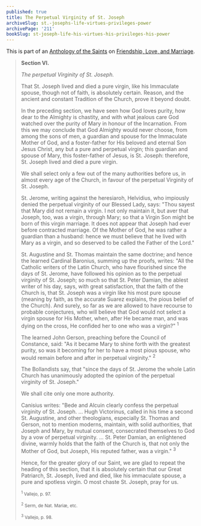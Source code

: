 ```yaml
---
published: true
title: The Perpetual Virginity of St. Joseph
archiveSlug: st.-josephs-life-virtues-privileges-power
archivePage: '211'
bookSlug: st-joseph-life-his-virtues-his-privileges-his-power
---
```


This is part of an [Anthology of the Saints](/anthologies.html) on [Friendship, Love, and Marriage](/anthologies/friendship-love-and-marriage.html).

> **Section VI.**
>
> *The perpetual Virginity of St. Joseph.*
>
> That St. Joseph lived and died a pure virgin, like his Immaculate spouse, though not of faith, is absolutely certain. Reason, and the ancient and constant Tradition of the Church, prove it beyond doubt.
>
> In the preceding section, we have seen how God loves purity, how dear to the Almighty is chastity, and with what jealous care God watched over the purity of Mary in honour of the Incarnation. From this we may conclude that God Almighty would never choose, from among the sons of men, a guardian and spouse for the Immaculate Mother of God, and a foster-father for His beloved and eternal Son Jesus Christ, any but a pure and perpetual virgin; this guardian and spouse of Mary, this foster-father of Jesus, is St. Joseph: therefore, St. Joseph lived and died a pure virgin.
>
> We shall select only a few out of the many authorities before us, in almost every age of the Church, in favour of the perpetual Virginity of St. Joseph.
>
> St. Jerome, writing against the heresiaroh, Helvidius, who impiously denied the perpetual virginity of our Blessed Lady, says: "Thou sayest that Mary did not remain a virgin. I not only maintain it, but aver that Joseph, too, was a virgin, through Mary; so that a Virgin Son might be born of this virgin marriage. It does not appear that Joseph had ever before contracted marriage. Of the Mother of God, he was rather a guardian than a husband: hence we must believe that he lived with Mary as a virgin, and so deserved to be called the Father of the Lord."
>
> St. Augustine and St. Thomas maintain the same doctrine; and hence the learned Cardinal Baronius, summing up the proofs, writes: "All the Catholic writers of the Latin Church, who have flourished since the days of St. Jerome, have followed his opinion as to the perpetual virginity of St. Joseph; so much so that St. Peter Damian, the ablest writer of his day, says, with great satisfaction, that the faith of the Church is, that St. Joseph was a virgin like his most pure spouse (meaning by faith, as the accurate Suarez explains, the pious belief of the Church). And surely, so far as we are allowed to have recourse to probable conjectures, who will believe that God would not select a virgin spouse for His Mother, when, after He became man, and was dying on the cross, He confided her to one who was a virgin?" <sup>1</sup>
>
> The learned John Gerson, preaching before the Council of Constance, said: "As it became Mary to shine forth with the greatest purity, so was it becoming for her to have a most pious spouse, who would remain before and after in perpetual virginity." <sup>2</sup>
>
> The Bollandists say, that "since the days of St. Jerome the whole Latin Church has unanimously adopted the opinion of the perpetual virginity of St. Joseph."
>
> We shall cite only one more authority.
>
> Canisius writes: "Bede and Alcuin clearly confess the perpetual virginity of St. Joseph. … Hugh Victorinus, called in his time a second St. Augustine, and other theologians, especially St. Thomas and Gerson, not to mention moderns, maintain, with solid authorities, that Joseph and Mary, by mutual consent, consecrated themselves to God by a vow of perpetual virginity. … St. Peter Damian, an enlightened divine, warmly holds that the faith of the Church is, that not only the Mother of God, but Joseph, His reputed father, was a virgin." <sup>3<sup>
>
> Hence, for the greater glory of our Saint, we are glad to repeat the heading of this section, that it is absolutely certain that our
Great Patriarch, St. Joseph, lived and died, like his immaculate spouse, a pure and spotless virgin. O most chaste St. Joseph, pray for us.
>
> <small><sup>1</sup> Vallejo, p. 97.</small>
>
> <small><sup>2</sup> Serm, de Nat. Mariæ, etc.</small>
>
> <small><sup>3</sup> Vallejo, p. 98.</small>
